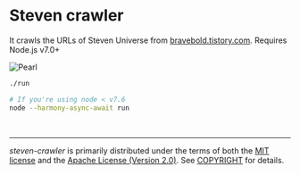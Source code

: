 Steven crawler
========
It crawls the URLs of Steven Universe from [bravebold.tistory.com]. Requires
Node.js v7.0+

![Pearl](http://i.imgur.com/y4J5iKr.png)

```bash
./run

# If you're using node < v7.6
node --harmony-async-await run
```

<br>

--------

*steven-crawler* is primarily distributed under the terms of both the [MIT
license] and the [Apache License (Version 2.0)]. See [COPYRIGHT] for details.

[bravebold.tistory.com]: https://bravebold.tistory.com
[MIT license]: LICENSE-MIT
[Apache License (Version 2.0)]: LICENSE-APACHE
[COPYRIGHT]: COPYRIGHT
